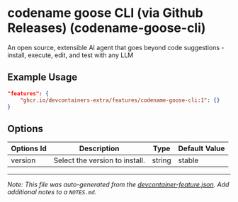 
# codename goose CLI (via Github Releases) (codename-goose-cli)

An open source, extensible AI agent that goes beyond code suggestions - install, execute, edit, and test with any LLM

## Example Usage

```json
"features": {
    "ghcr.io/devcontainers-extra/features/codename-goose-cli:1": {}
}
```

## Options

| Options Id | Description | Type | Default Value |
|-----|-----|-----|-----|
| version | Select the version to install. | string | stable |



---

_Note: This file was auto-generated from the [devcontainer-feature.json](devcontainer-feature.json).  Add additional notes to a `NOTES.md`._
